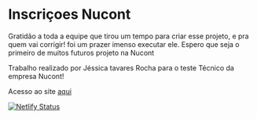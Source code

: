 # Inscriçoes Nucont

Gratidão a toda a equipe que tirou um tempo para criar esse projeto, e pra quem vai corrigir!
foi um prazer imenso executar ele.
Espero que seja o primeiro de muitos futuros projeto na Nucont

Trabalho realizado por Jéssica tavares Rocha para o teste Técnico da empresa Nucont!

Acesso ao site [aqui]

[![Netlify Status](https://api.netlify.com/api/v1/badges/3dc5ce79-5fd3-4799-99fd-b64237117564/deploy-status)](https://app.netlify.com/sites/jessica-tavares-nucont/deploys)

[aqui]: https://sds1-jessica.netlify.app/
